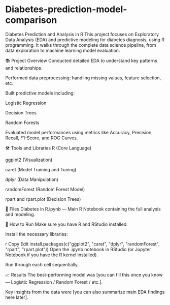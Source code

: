 # Diabetes-prediction-model-comparison


Diabetes Prediction and Analysis in R
This project focuses on Exploratory Data Analysis (EDA) and predictive modeling for diabetes diagnosis, using R programming. It walks through the complete data science pipeline, from data exploration to machine learning model evaluation.

📚 Project Overview
Conducted detailed EDA to understand key patterns and relationships.

Performed data preprocessing: handling missing values, feature selection, etc.

Built predictive models including:

Logistic Regression

Decision Trees

Random Forests

Evaluated model performances using metrics like Accuracy, Precision, Recall, F1-Score, and ROC Curves.

🛠️ Tools and Libraries
R (Core Language)

ggplot2 (Visualization)

caret (Model Training and Tuning)

dplyr (Data Manipulation)

randomForest (Random Forest Model)

rpart and rpart.plot (Decision Trees)

📂 Files
Diabetes in R.ipynb — Main R Notebook containing the full analysis and modeling.

🚀 How to Run
Make sure you have R and RStudio installed.

Install the necessary libraries:

r
Copy
Edit
install.packages(c("ggplot2", "caret", "dplyr", "randomForest", "rpart", "rpart.plot"))
Open the .ipynb notebook in RStudio (or Jupyter Notebook if you have the R kernel installed).

Run through each cell sequentially.

📈 Results
The best-performing model was [you can fill this once you know — Logistic Regression / Random Forest / etc.].

Key insights from the data were [you can also summarize main EDA findings here later].

